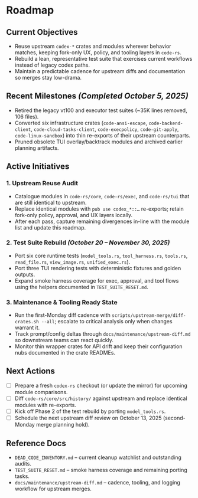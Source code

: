 # Roadmap

## Current Objectives
- Reuse upstream `codex-*` crates and modules wherever behavior matches, keeping fork-only UX, policy, and tooling layers in `code-rs`.
- Rebuild a lean, representative test suite that exercises current workflows instead of legacy codex paths.
- Maintain a predictable cadence for upstream diffs and documentation so merges stay low-drama.

## Recent Milestones *(Completed October 5, 2025)*
- Retired the legacy vt100 and executor test suites (~35K lines removed, 106 files).
- Converted six infrastructure crates (`code-ansi-escape`, `code-backend-client`, `code-cloud-tasks-client`, `code-execpolicy`, `code-git-apply`, `code-linux-sandbox`) into thin re-exports of their upstream counterparts.
- Pruned obsolete TUI overlay/backtrack modules and archived earlier planning artifacts.

## Active Initiatives

### 1. Upstream Reuse Audit
- Catalogue modules in `code-rs/core`, `code-rs/exec`, and `code-rs/tui` that are still identical to upstream.
- Replace identical modules with `pub use codex_*::…` re-exports; retain fork-only policy, approval, and UX layers locally.
- After each pass, capture remaining divergences in-line with the module list and update this roadmap.

### 2. Test Suite Rebuild *(October 20 – November 30, 2025)*
- Port six core runtime tests (`model_tools.rs`, `tool_harness.rs`, `tools.rs`, `read_file.rs`, `view_image.rs`, `unified_exec.rs`).
- Port three TUI rendering tests with deterministic fixtures and golden outputs.
- Expand smoke harness coverage for exec, approval, and tool flows using the helpers documented in `TEST_SUITE_RESET.md`.

### 3. Maintenance & Tooling Ready State
- Run the first-Monday diff cadence with `scripts/upstream-merge/diff-crates.sh --all`; escalate to critical analysis only when changes warrant it.
- Track prompt/config deltas through `docs/maintenance/upstream-diff.md` so downstream teams can react quickly.
- Monitor thin wrapper crates for API drift and keep their configuration nubs documented in the crate READMEs.

## Next Actions
- [ ] Prepare a fresh `codex-rs` checkout (or update the mirror) for upcoming module comparisons.
- [ ] Diff `code-rs/core/src/history/` against upstream and replace identical modules with re-exports.
- [ ] Kick off Phase 2 of the test rebuild by porting `model_tools.rs`.
- [ ] Schedule the next upstream diff review on October 13, 2025 (second-Monday merge planning hold).

## Reference Docs
- `DEAD_CODE_INVENTORY.md` – current cleanup watchlist and outstanding audits.
- `TEST_SUITE_RESET.md` – smoke harness coverage and remaining porting tasks.
- `docs/maintenance/upstream-diff.md` – cadence, tooling, and logging workflow for upstream merges.
